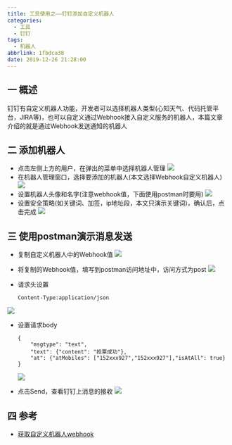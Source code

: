 ```yaml
---
title: 工具使用之——钉钉添加自定义机器人
categories:
  - 工具
  - 钉钉
tags:
  - 机器人
abbrlink: 1fbdca38
date: 2019-12-26 21:28:00
---
```

## 一 概述

钉钉有自定义机器人功能，开发者可以选择机器人类型(心知天气、代码托管平台，JIRA等)，也可以自定义通过Webhook接入自定义服务的机器人，本篇文章介绍的就是通过Webhook发送通知的机器人  

<!--more-->

##  二 添加机器人

* 点击左侧上方的用户，在弹出的菜单中选择机器人管理 
  ![][1]
* 在机器人管理窗口，选择要添加的机器人(本文选择Webhook自定义机器人)
  ![][2]
* 设置机器人头像和名字(注意webhook值，下面使用postman时要用)
  ![][3]
* 设置安全策略(如关键词、加签，ip地址段，本文只演示关键词)，确认后，点击完成
  ![][4]

## 三 使用postman演示消息发送

* 复制自定义机器人中的Webhook值
  ![][5]

* 将复制的Webhook值，填写到postman访问地址中，访问方式为post
![][6]

* 请求头设置

  ```
  Content-Type:application/json
  ```
![][7]
  
* 设置请求body

  ```
  {
      "msgtype": "text",
      "text": {"content": "抢票成功"},
      "at": {"atMobiles": ["152xxx927","152xxx927"],"isAtAll": true}
  }
  ```
  ![][8]

* 点击Send，查看钉钉上消息的接收
![][9]
## 四 参考
* [获取自定义机器人webhook][10]



[1]: https://images.pgzxc.com/dingding-robot-manager.png
[2]: https://images.pgzxc.com/dingding-robot-webhook-select.png
[3]: https://images.pgzxc.com/dingding-robot-icon-name.png
[4]: https://images.pgzxc.com/dingding-robot-key-name.png
[5]: https://images.pgzxc.com/dingding-robot-webhook-copy.png
[6]: https://images.pgzxc.com/dingding-postman-post-copy.png
[7]: https://images.pgzxc.com/dingding-postman-post-header.png
[8]: https://images.pgzxc.com/dingding-postman-body.png
[9]: https://images.pgzxc.com/dingding-postman-push-result.png
[10]:https://ding-doc.dingtalk.com/doc#/serverapi2/qf2nxq/e9d991e2